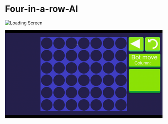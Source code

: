 # Four-in-a-row-AI

![Loading Screen](GIFs/Fyra-i-rad-2019-10-07-12-41-39_Trim.gif)

![Gameplay](GIFs/Fyra-i-rad-2019-10-07-12-40-06.gif)
